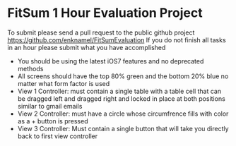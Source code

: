 FitSum 1 Hour Evaluation Project
=====================================

To submit please send a pull request to the public github project https://github.com/enknamel/FitSumEvaluation
If you do not finish all tasks in an hour please submit what you have accomplished

* You should be using the latest iOS7 features and no deprecated methods
* All screens should have the top 80% green and the bottom 20% blue no matter what form factor is used
* View 1 Controller: must contain a single table with a table cell that can be dragged left and dragged right and locked in place at both positions similar to gmail emails
* View 2 Controller: must have a circle whose circumfrence fills with color as a + button is pressed
* View 3 Controller: Must contain a single button that will take you directly back to first view controller
